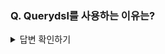 ### Q. Querydsl를 사용하는 이유는?

<details>
<summary>답변 확인하기</summary>
  
```
FK의 조인, 복잡한 조건(동적 검색) 등 복잡한 DB 조회를 처리하기 용이하다.
  
또한 단순한 문자열로 쿼리를 생성하는 게 아니라 메서드를 기반으로 쿼리를 생성하기 때문에,
오타나 존재하지 않는 컬럼명의 경우 IDE에서 자동으로 검출해줘 타입 안정성이 보장되는 장점이 있다.
```

</details>
